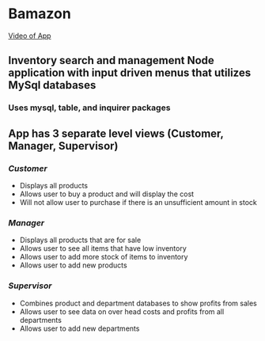# Bamazon

[Video of App]()

## Inventory search and management Node application with input driven menus that utilizes MySql databases
### Uses mysql, table, and inquirer packages
## App has 3 separate level views  (Customer, Manager, Supervisor)

### *Customer*
* Displays all products
* Allows user to buy a product and will display the cost
* Will not allow user to purchase if there is an unsufficient amount in stock

### *Manager*
* Displays all products that are for sale
* Allows user to see all items that have low inventory
* Allows user to add more stock of items to inventory
* Allows user to add new products

### *Supervisor*
* Combines product and department databases to show profits from sales
* Allows user to see data on over head costs and profits from all departments
* Allows user to add new departments
